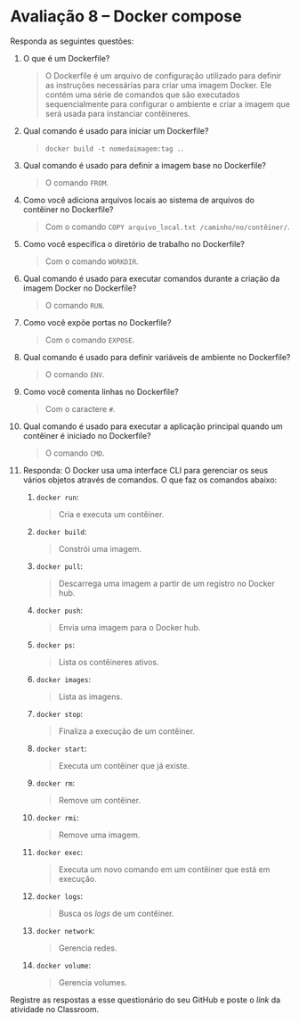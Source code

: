 # Avaliação 8 – Docker compose

Responda as seguintes questões:

1. O que é um Dockerfile?

   > O Dockerfile é um arquivo de configuração utilizado para definir as instruções necessárias para criar uma imagem Docker. Ele contém uma série de comandos que são executados sequencialmente para configurar o ambiente e criar a imagem que será usada para instanciar contêineres.

2. Qual comando é usado para iniciar um Dockerfile?

   > `docker build -t nomedaimagem:tag .`.

3. Qual comando é usado para definir a imagem base no Dockerfile?

   > O comando `FROM`.

4. Como você adiciona arquivos locais ao sistema de arquivos do contêiner no Dockerfile?

   > Com o comando `COPY arquivo_local.txt /caminho/no/contêiner/`.

5. Como você especifica o diretório de trabalho no Dockerfile?

   > Com o comando `WORKDIR`.

6. Qual comando é usado para executar comandos durante a criação da imagem Docker no Dockerfile?

   > O comando `RUN`.

7. Como você expõe portas no Dockerfile?

   > Com o comando `EXPOSE`.

9. Qual comando é usado para definir variáveis de ambiente no Dockerfile?

    > O comando `ENV`.

10. Como você comenta linhas no Dockerfile?

    > Com o caractere `#`.

11. Qual comando é usado para executar a aplicação principal quando um contêiner é iniciado no Dockerfile?

    > O comando `CMD`.

12. Responda: O Docker usa uma interface CLI para gerenciar os seus vários objetos através de comandos. O que faz os comandos abaixo:  
    1. `docker run`:
   
       > Cria e executa um contêiner.

    2. `docker build`:
   
       > Constrói uma imagem.

    3. `docker pull`:
   
       > Descarrega uma imagem a partir de um registro no Docker hub.

    4. `docker push`:
   
       > Envia uma imagem para o Docker hub.

    5. `docker ps`:
   
       > Lista os contêineres ativos.

    6. `docker images`:
   
       > Lista as imagens.

    7. `docker stop`:
   
       > Finaliza a execução de um contêiner.

    8. `docker start`:
   
        > Executa um contêiner que já existe.

    9. `docker rm`:
   
        > Remove um contêiner.

    10. `docker rmi`:
   
        > Remove uma imagem.

    11. `docker exec`:
   
        > Executa um novo comando em um contêiner que está em execução.

    12. `docker logs`:
   
        > Busca os *logs* de um contêiner.

    13. `docker network`:
   
        > Gerencia redes.

    14. `docker volume`:
   
        > Gerencia volumes.

Registre as respostas a esse questionário do seu GitHub e poste o *link* da atividade no Classroom.
